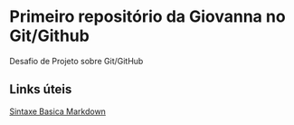 # Primeiro repositório da Giovanna no Git/Github

Desafio de Projeto sobre Git/GitHub

## Links úteis
[Sintaxe Basica Markdown](https://www.markdownguide.org/basic-syntax/)

